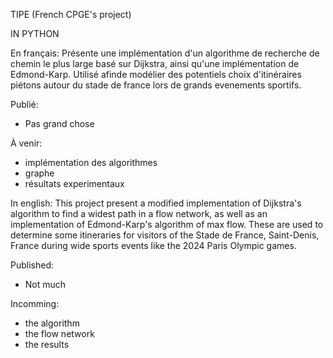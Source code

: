 TIPE 
(French CPGE's project)

IN PYTHON

En français:
Présente une implémentation d'un algorithme de recherche de chemin le plus large basé sur Dijkstra, ainsi qu'une implémentation de Edmond-Karp.
Utilisé afinde modélier des potentiels choix d'itinéraires piétons autour du stade de france lors de grands evenements sportifs.

Publié:
- Pas grand chose
  
À venir:
- implémentation des algorithmes
- graphe
- résultats experimentaux

In english:
This project present a modified implementation of Dijkstra's algorithm to find a widest path in a flow network, as well as an implementation of Edmond-Karp's algorithm
of max flow. 
These are used to determine some itineraries for visitors of the Stade de France, Saint-Denis, France during wide sports events like the 2024 Paris Olympic games.

Published:
- Not much

Incomming:
- the algorithm
- the flow network
- the results
